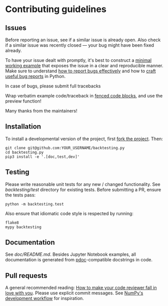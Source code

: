 Contributing guidelines
=======================

Issues
------
Before reporting an issue, see if a similar issue is already open.
Also check if a similar issue was recently closed — your bug might
have been fixed already.

To have your issue dealt with promptly, it's best to construct a
[minimal working example] that exposes the issue in a clear and
reproducible manner. Make sure to understand
[how to report bugs effectively][bugs] and how to
[craft useful bug reports][bugs2] in Python.

In case of bugs, please submit full tracebacks

Wrap verbatim example code/traceback in [fenced code blocks],
and use the preview function!

Many thanks from the maintainers!

[minimal working example]: https://en.wikipedia.org/wiki/Minimal_working_example
[bugs]: https://www.chiark.greenend.org.uk/~sgtatham/bugs.html
[bugs2]: https://matthewrocklin.com/blog/work/2018/02/28/minimal-bug-reports
[fenced code blocks]: https://www.markdownguide.org/extended-syntax/#fenced-code-blocks


Installation
------------
To install a developmental version of the project,
first [fork the project]. Then:

    git clone git@github.com:YOUR_USERNAME/backtesting.py
    cd backtesting.py
    pip3 install -e '.[doc,test,dev]'

[fork the project]: https://help.github.com/articles/fork-a-repo/


Testing
-------
Please write reasonable unit tests for any new / changed functionality.
See _backtesting/test_ directory for existing tests.
Before submitting a PR, ensure the tests pass:

    python -m backtesting.test

Also ensure that idiomatic code style is respected by running:

    flake8  
    mypy backtesting


Documentation
-------------
See _doc/README.md_. Besides Jupyter Notebook examples, all documentation
is generated from [pdoc]-compatible docstrings in code.

[pdoc]: https://pdoc3.github.io/pdoc


Pull requests
-------------
A general recommended reading:
[How to make your code reviewer fall in love with you][code-review].
Please use explicit commit messages. See [NumPy's development workflow]
for inspiration.

[code-review]: https://mtlynch.io/code-review-love/
[NumPy's development workflow]: https://numpy.org/doc/stable/dev/development_workflow.html
